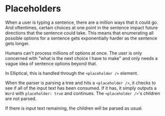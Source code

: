 # Placeholders

When a user is typing a sentence, there are a million ways that it could go.
And oftentimes, certain choices at one point in the sentence impact future
directions that the sentence could take. This means that enumerating all
possible options for a sentence gets exponentially harder as the sentence
gets longer.

Humans can't process millions of options at once.
The user is only concerned with "what is the next choice
I have to make" and only needs a vague idea of sentence options beyond that.

In Elliptical, this is handled through the `<placeholder />` element.

When the parser is parsing a tree and hits a `<placeholder />`, it checks
to see if all of the input text has been consumed. If it has, it simply
outputs a `Word` with `placeholder: true` and continues. The `<placeholder />`'s
children are not parsed.

If there is input text remaining, the children will be parsed as usual.

